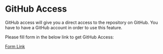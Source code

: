 # GitHub Access

GitHub access will give you a direct access to the repository on GitHub. You have to have a GitHub account in order to use this feature.

Please fill form in the below link to get GitHub Access:

[Form Link](https://tools.themeselection.com/github/github-access)
